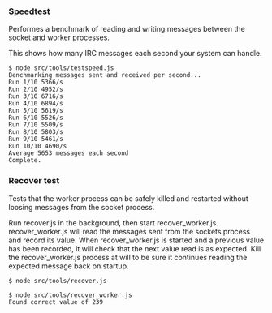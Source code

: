 ### Speedtest
Performes a benchmark of reading and writing messages between the socket and worker processes.

This shows how many IRC messages each second your system can handle.

~~~
$ node src/tools/testspeed.js
Benchmarking messages sent and received per second...
Run 1/10 5366/s
Run 2/10 4952/s
Run 3/10 6716/s
Run 4/10 6894/s
Run 5/10 5619/s
Run 6/10 5526/s
Run 7/10 5509/s
Run 8/10 5803/s
Run 9/10 5461/s
Run 10/10 4690/s
Average 5653 messages each second
Complete.
~~~

### Recover test
Tests that the worker process can be safely killed and restarted without loosing messages
from the socket process.

Run recover.js in the background, then start recover_worker.js. recover_worker.js will read
the messages sent from the sockets process and record its value.
When recover_worker.js is started and a previous value has been recorded, it will check
that the next value read is as expected. Kill the recover_worker.js process at will
to be sure it continues reading the expected message back on startup.

~~~
$ node src/tools/recover.js
~~~

~~~
$ node src/tools/recover_worker.js
Found correct value of 239
~~~
